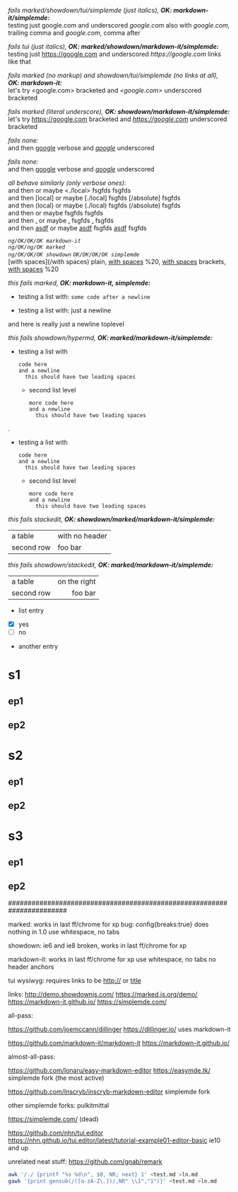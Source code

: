 *fails marked/showdown/tui/simplemde (just italics), **OK: markdown-it/simplemde:***  
testing just google.com and underscored _google.com_ also with _google.com,_ trailing comma and _google.com_, comma after

*fails tui (just italics), **OK: marked/showdown/markdown-it/simplemde:***  
testing just https://google.com and underscored _https://google.com_ links like that

*fails marked (no markup) and showdown/tui/simplemde (no links at all), **OK: markdown-it:***  
let's try <google.com> bracketed and _<google.com>_ underscored bracketed

*fails marked (literal underscore), **OK: showdown/markdown-it/simplemde:***  
let's try <https://google.com> bracketed and _<https://google.com>_ underscored bracketed

*fails none:*  
and then [google](google.com) verbose and _[google](google.com)_ underscored  

*fails none:*  
and then [google](https://google.com/) verbose and _[google](https://google.com/)_ underscored

*all behave similarly (only verbose ones):*  
and then <local> or maybe <./local> fsgfds </absolute> fsgfds  
and then [local] or maybe [./local] fsgfds [/absolute] fsgfds  
and then (local) or maybe (./local) fsgfds (/absolute) fsgfds  
and then [](local) or maybe [](./local) fsgfds [](/absolute) fsgfds  
and then [.](local) or maybe [.](./local) fsgfds [.](/absolute) fsgfds  
and then [asdf](local) or maybe [asdf](./local) fsgfds [asdf](/absolute) fsgfds

*`ng/OK/OK/OK markdown-it`  
`ng/OK/ng/OK marked`  
`ng/OK/OK/OK showdown`
`OK/OK/OK/OK simplemde`*  
[with spaces](/with spaces) plain, [with spaces](/with%20spaces) %20, [with spaces](</with spaces>) brackets, [with spaces](/with%20spaces) %20

*this fails marked, **OK: markdown-it, simplemde:***

* testing a list with:
  `some code after a newline`

* testing a list with:
  just a newline

and here is really just
a newline toplevel

*this fails showdown/hypermd, **OK: marked/markdown-it/simplemde:***

* testing a list with

      code here
      and a newline
        this should have two leading spaces

  * second list level

        more code here
        and a newline
          this should have two leading spaces

.

* testing a list with

      code here
      and a newline
        this should have two leading spaces

    * second list level

          more code here
          and a newline
            this should have two leading spaces

*this fails stackedit, **OK: showdown/marked/markdown-it/simplemde:***

|||
|--|--|
| a table | with no header |
| second row | foo bar |

*this fails showdown/stackedit, **OK: marked/markdown-it/simplemde:***

|||
|--|--:|
| a table | on the right |
| second row | foo bar |

* list entry
* [x] yes
* [ ] no
* another entry

# s1
## ep1
## ep2
# s2
## ep1
## ep2
# s3
## ep1
## ep2



#######################################################################



marked:
  works in last ff/chrome for xp
  bug: config{breaks:true} does nothing in 1.0
  use whitespace, no tabs

showdown:
  ie6 and ie8 broken, works in last ff/chrome for xp

markdown-it:
  works in last ff/chrome for xp
  use whitespace, no tabs
  no header anchors

tui wysiwyg:
  requires links to be <http://> or [title](location)



links:
  http://demo.showdownjs.com/
  https://marked.js.org/demo/
  https://markdown-it.github.io/
  https://simplemde.com/



all-pass:

https://github.com/joemccann/dillinger
  https://dillinger.io/
  uses markdown-it

https://github.com/markdown-it/markdown-it
  https://markdown-it.github.io/



almost-all-pass:

https://github.com/Ionaru/easy-markdown-editor
  https://easymde.tk/
  simplemde fork (the most active)

https://github.com/Inscryb/inscryb-markdown-editor
  simplemde fork

other simplemde forks:
  pulkitmittal

https://simplemde.com/
  (dead)

https://github.com/nhn/tui.editor
  https://nhn.github.io/tui.editor/latest/tutorial-example01-editor-basic
  ie10 and up



unrelated neat stuff:
  https://github.com/gnab/remark



```sh
awk '/./ {printf "%s %d\n", $0, NR; next} 1' <test.md >ln.md
gawk '{print gensub(/([a-zA-Z\.])/,NR" \\1","1")}' <test.md >ln.md
```
